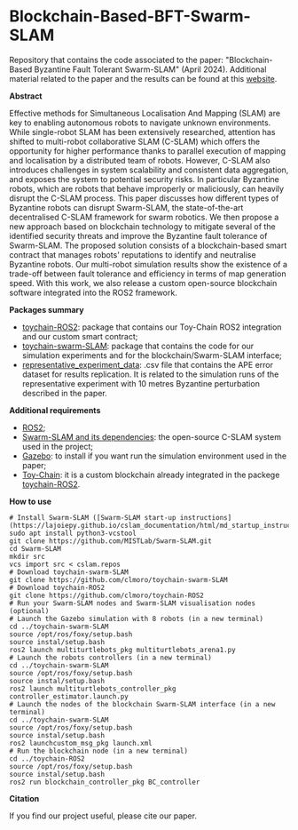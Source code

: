 # Blockchain-Based-BFT-Swarm-SLAM
Repository that contains the code associated to the paper: "Blockchain-Based Byzantine Fault Tolerant Swarm-SLAM" (April 2024). Additional material related to the paper and the results can be found at this [website](https://sites.google.com/view/bft-swarm-slam).


**Abstract**

Effective methods for Simultaneous Localisation And Mapping (SLAM) are key to enabling autonomous robots to navigate unknown environments. While single-robot SLAM has been extensively researched, attention has shifted to multi-robot collaborative SLAM (C-SLAM) which offers the opportunity for higher performance thanks to parallel execution of mapping and localisation by a distributed team of robots. However, C-SLAM also introduces challenges in system scalability and consistent data aggregation, and exposes the system to potential security risks. 
In particular Byzantine robots, which are robots that behave improperly or maliciously, can heavily disrupt the C-SLAM process. This paper discusses how different types of Byzantine robots can disrupt Swarm-SLAM, the state-of-the-art decentralised C-SLAM framework for swarm robotics.
We then propose a new approach based on blockchain technology to mitigate several of the identified security threats and improve the Byzantine fault tolerance of Swarm-SLAM. The proposed solution consists of a blockchain-based smart contract that manages robots' reputations to identify and neutralise Byzantine robots. Our multi-robot simulation results show the existence of a trade-off between fault tolerance and efficiency in terms of map generation speed. With this work, we also release a custom open-source blockchain software integrated into the ROS2 framework.

**Packages summary**

* [toychain-ROS2](https://github.com/clmoro/toychain-ROS2): package that contains our Toy-Chain ROS2 integration and our custom smart contract;
* [toychain-swarm-SLAM](https://github.com/clmoro/toychain-swarm-SLAM): package that contains the code for our simulation experiments and for the blockchain/Swarm-SLAM interface;
* [representative_experiment_data](link): .csv file that contains the APE error dataset for results replication. It is related to the simulation runs of the representative experiment with 10 metres Byzantine perturbation described in the paper.
  
**Additional requirements**

* [ROS2](https://docs.ros.org/en/foxy/Installation/Ubuntu-Install-Debians.html);
* [Swarm-SLAM and its dependencies](https://github.com/MISTLab/Swarm-SLAM): the open-source C-SLAM system used in the project;
* [Gazebo](https://classic.gazebosim.org/tutorials?tut=ros2_installing): to install if you want run the simulation environment used in the paper;
* [Toy-Chain](https://github.com/teksander/toychain): it is a custom blockchain already integrated in the packege [toychain-ROS2](https://github.com/clmoro/toychain-ROS2).

**How to use**

```
# Install Swarm-SLAM ([Swarm-SLAM start-up instructions](https://lajoiepy.github.io/cslam_documentation/html/md_startup_instructions.html))
sudo apt install python3-vcstool
git clone https://github.com/MISTLab/Swarm-SLAM.git
cd Swarm-SLAM
mkdir src
vcs import src < cslam.repos
# Download toychain-swarm-SLAM
git clone https://github.com/clmoro/toychain-swarm-SLAM
# Download toychain-ROS2
git clone https://github.com/clmoro/toychain-ROS2
# Run your Swarm-SLAM nodes and Swarm-SLAM visualisation nodes (optional)
# Launch the Gazebo simulation with 8 robots (in a new terminal)
cd ../toychain-swarm-SLAM
source /opt/ros/foxy/setup.bash
source instal/setup.bash
ros2 launch multiturtlebots_pkg multiturtlebots_arena1.py
# Launch the robots controllers (in a new terminal)
cd ../toychain-swarm-SLAM
source /opt/ros/foxy/setup.bash
source instal/setup.bash
ros2 launch multiturtlebots_controller_pkg controller_estimator.launch.py
# Launch the nodes of the blockchain Swarm-SLAM interface (in a new terminal)
cd ../toychain-swarm-SLAM
source /opt/ros/foxy/setup.bash
source instal/setup.bash
ros2 launchcustom_msg_pkg launch.xml
# Run the blockchain node (in a new terminal)
cd ../toychain-ROS2
source /opt/ros/foxy/setup.bash
source instal/setup.bash
ros2 run blockchain_controller_pkg BC_controller
```

**Citation**

If you find our project useful, please cite our paper.
